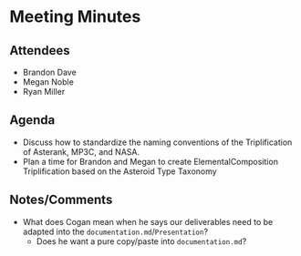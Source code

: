 # Meeting Minutes

##  Attendees
* Brandon Dave
* Megan Noble
* Ryan Miller 

##  Agenda
- Discuss how to standardize the naming conventions of the Triplification of Asterank, MP3C, and NASA.
- Plan a time for Brandon and Megan to create ElementalComposition Triplification based on the Asteroid Type Taxonomy

##  Notes/Comments
- What does Cogan mean when he says our deliverables need to be adapted into the `documentation.md`/`Presentation`?
  - Does he want a pure copy/paste into `documentation.md`?
